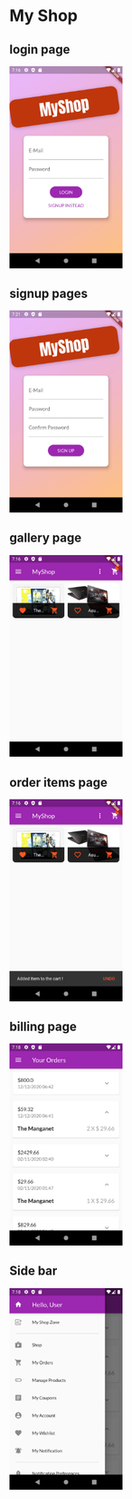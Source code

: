# My Shop
## login page
<img src="./screenshots/img1.png" style="width: 200px;"> 

## signup pages
<img src="./screenshots/img10.png" style="width: 200px;">

## gallery page
<img src="./screenshots/img2.png" style="width: 200px;">

## order items page
<img src="./screenshots/img3.png" style="width: 200px;">

## billing page
<img src="./screenshots/img5.png" style="width: 200px;">

## Side bar
<img src="./screenshots/img6.png" style="width: 200px;">
